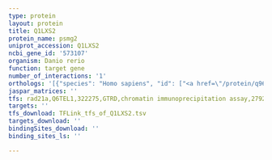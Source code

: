 ```yaml
---
type: protein
layout: protein
title: Q1LXS2
protein_name: psmg2
uniprot_accession: Q1LXS2
ncbi_gene_id: '573107'
organism: Danio rerio
function: target gene
number_of_interactions: '1'
orthologs: '[{"species": "Homo sapiens", "id": ["<a href=\"/protein/q969u7\">Q969U7</a>"]}, {"species": "Mus musculus", "id": ["<a href=\"/protein/q9est4\">Q9EST4</a>"]}, {"species": "Rattus norvegicus", "id": ["<a href=\"/protein/d3zaq4\">D3ZAQ4</a>"]}, {"species": "Drosophila melanogaster", "id": ["<a href=\"/protein/q9vec2\">Q9VEC2</a>"]}]'
jaspar_matrices: ''
tfs: rad21a,Q6TEL1,322275,GTRD,chromatin immunoprecipitation assay,27924024%5Buid%5D,No
targets: ''
tfs_download: TFLink_tfs_of_Q1LXS2.tsv
targets_download: ''
bindingSites_download: ''
binding_sites_ls: ''

---
```

